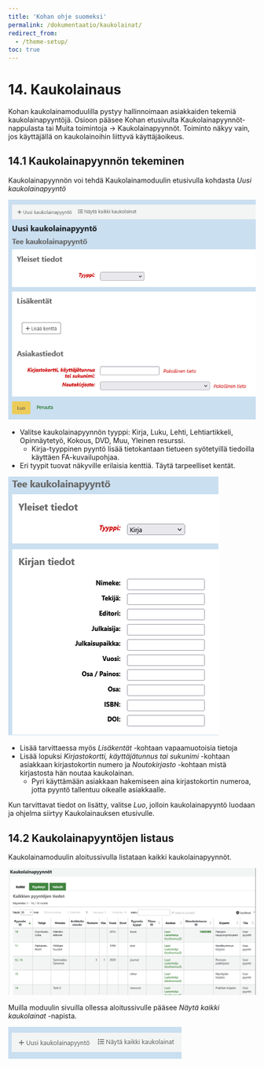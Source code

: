 ```yaml
---
title: 'Kohan ohje suomeksi'
permalink: /dokumentaatio/kaukolainat/
redirect_from:
  - /theme-setup/
toc: true
---
```


# 14. Kaukolainaus

Kohan kaukolainamoduulilla pystyy hallinnoimaan asiakkaiden tekemiä kaukolainapyyntöjä. Osioon pääsee Kohan etusivulta Kaukolainapyynnöt-nappulasta tai Muita toimintoja -> Kaukolainapyynnöt. Toiminto näkyy vain, jos käyttäjällä on kaukolainoihin liittyvä käyttäjäoikeus.

## 14.1 Kaukolainapyynnön tekeminen

Kaukolainapyynnön voi tehdä Kaukolainamoduulin etusivulla kohdasta _Uusi kaukolainapyyntö_

![Kaukolainapyynnön lomake](/assets/files/docs/Kaukolainaus/kaukolainat1.png)

* Valitse kaukolainapyynnön tyyppi: Kirja, Luku, Lehti, Lehtiartikkeli, Opinnäytetyö, Kokous, DVD, Muu, Yleinen resurssi.
  * Kirja-tyyppinen pyyntö lisää tietokantaan tietueen syötetyillä tiedoilla käyttäen FA-kuvailupohjaa.
* Eri tyypit tuovat näkyville erilaisia kenttiä. Täytä tarpeelliset kentät.

![Kaukolainapyynnön teostiedot](/assets/files/docs/Kaukolainaus/kaukolainat2.png)

* Lisää tarvittaessa myös _Lisäkentät_ -kohtaan vapaamuotoisia tietoja
* Lisää lopuksi _Kirjastokortti, käyttäjätunnus tai sukunimi_ -kohtaan asiakkaan kirjastokortin numero ja _Noutokirjasto_ -kohtaan mistä kirjastosta hän noutaa kaukolainan.
  * Pyri käyttämään asiakkaan hakemiseen aina kirjastokortin numeroa, jotta pyyntö tallentuu oikealle asiakkaalle.

Kun tarvittavat tiedot on lisätty, valitse _Luo_, jolloin kaukolainapyyntö luodaan ja ohjelma siirtyy Kaukolainauksen etusivulle.

## 14.2 Kaukolainapyyntöjen listaus

Kaukolainamoduulin aloitussivulla listataan kaikki kaukolainapyynnöt. 

![Lista kaukolainoista](/assets/files/docs/Kaukolainaus/kaukolainat4.png)

Muilla moduulin sivuilla ollessa aloitussivulle pääsee _Näytä kaikki kaukolainat_ -napista.

![Näytä kaikki kaukolainat -nappi](/assets/files/docs/Kaukolainaus/kaukolainat3.png)
